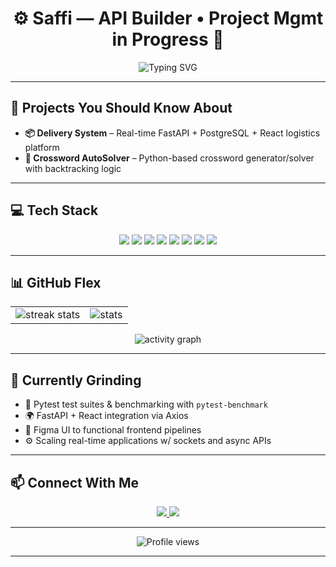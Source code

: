 

<!-- GitHub Profile README for Saffi -->
<!-- Inspired by modern dev profiles & tech portfolio vibes -->

<h1 align="center">⚙️ Saffi — API Builder • Project Mgmt in Progress 🚧</h1>

<p align="center">
  <img src="https://readme-typing-svg.demolab.com?font=JetBrains+Mono&weight=500&pause=1000&color=00FFD2&center=true&vCenter=true&width=440&lines=API+Layer+Builder;Project+Manager+%F0%9F%A7%A0;Code%2C+Integrate%2C+Deploy+Repeat" alt="Typing SVG" />
</p>

---

## 🚀 Projects You Should Know About

- **📦 Delivery System** – Real-time FastAPI + PostgreSQL + React logistics platform  
- **🧠 Crossword AutoSolver** – Python-based crossword generator/solver with backtracking logic

---

## 💻 Tech Stack

<p align="center">
  <!-- Backend -->
  <img src="https://img.shields.io/badge/FastAPI-00A884?style=for-the-badge&logo=fastapi&logoColor=white"/>
  <img src="https://img.shields.io/badge/Python-3776AB?style=for-the-badge&logo=python&logoColor=FFD43B"/>
  <img src="https://img.shields.io/badge/BeautifulSoup-6E4C13?style=for-the-badge&logo=python&logoColor=white"/>
  <img src="https://img.shields.io/badge/Requests-ACB1D6?style=for-the-badge&logo=python&logoColor=white"/>
  <img src="https://img.shields.io/badge/PostgreSQL-336791?style=for-the-badge&logo=postgresql&logoColor=white"/>
  
  <!-- Frontend -->
  <img src="https://img.shields.io/badge/Figma-F24E1E?style=for-the-badge&logo=figma&logoColor=white"/>
  
  <!-- Other -->
  <img src="https://img.shields.io/badge/C++-00599C?style=for-the-badge&logo=c%2B%2B&logoColor=white"/>
  <img src="https://img.shields.io/badge/Jira-0052CC?style=for-the-badge&logo=jira&logoColor=white"/>
</p>

---

## 📊 GitHub Flex

<table align="center">
  <tr>
    <td>
      <img src="https://github-readme-streak-stats.herokuapp.com?user=SaffiSardar&theme=tokyonight&hide_border=false" alt="streak stats"/>
    </td>
    <td>
      <img src="https://github-readme-stats-sigma-five.vercel.app/api?username=SaffiSardar&show_icons=true&theme=tokyonight&rank_icon=github&include_all_commits=true&hide_border=false" alt="stats"/>
    </td>
  </tr>
</table>

<p align="center">
  <img src="https://github-readme-activity-graph.cyclic.app/graph?username=SaffiSardar&theme=tokyo-night&hide_border=false&area=true" alt="activity graph"/>
</p>

---

## 🧠 Currently Grinding

- 🧪 Pytest test suites & benchmarking with `pytest-benchmark`  
- 🌍 FastAPI + React integration via Axios  
- 🎨 Figma UI to functional frontend pipelines  
- ⚙️ Scaling real-time applications w/ sockets and async APIs  

---

## 📫 Connect With Me

<p align="center">
  <a href="https://www.linkedin.com/in/saffi-sardar-1686631b6/">
    <img src="https://img.shields.io/badge/LinkedIn-0A66C2?style=for-the-badge&logo=linkedin&logoColor=white"/>
  </a>
  <a href="mailto:saffisardar2012@gmail.com">
    <img src="https://img.shields.io/badge/Email-D14836?style=for-the-badge&logo=gmail&logoColor=white"/>
  </a>
</p>

---

<p align="center">
  <img src="https://komarev.com/ghpvc/?username=SaffiSardar&label=Profile+Views&color=00FFD2&style=flat-square" alt="Profile views" />
</p>


---


